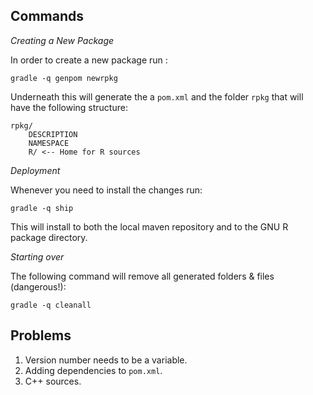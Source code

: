 
## Commands

*Creating a New Package*

In order to create a new package run :

    gradle -q genpom newrpkg

Underneath this will generate the a `pom.xml` and the folder `rpkg` that will have the following structure:

    rpkg/
        DESCRIPTION
        NAMESPACE
        R/ <-- Home for R sources

*Deployment*

Whenever you need to install the changes run:

    gradle -q ship

This will install to both the local maven repository and to the GNU R package directory.

*Starting over*

The following command will remove all generated folders & files (dangerous!):

    gradle -q cleanall

## Problems

1. Version number needs to be a variable.
1. Adding dependencies to `pom.xml`.
1. C++ sources.
